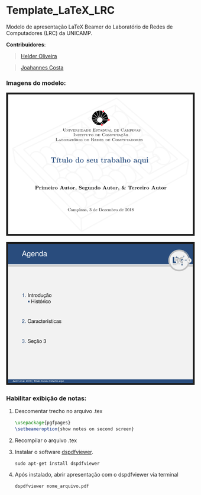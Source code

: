# Template_LaTeX_LRC
Modelo de apresentação LaTeX Beamer do Laboratório de Redes de Computadores (LRC) da UNICAMP.

**Contribuidores**:

> [Helder Oliveira](http://www.lrc.ic.unicamp.br/~helder "Helder's Homepage")

> [Joahannes Costa](http://www.lrc.ic.unicamp.br/~joahannes "Joahannes' Homepage")

### Imagens do modelo: ###

<p align="center">
	<img src="https://github.com/joahannes/Template_LaTeX_LRC/blob/master/images/template1.png" border="5" width="500"/>
</p>

<p align="center">
	<img src="https://github.com/joahannes/Template_LaTeX_LRC/blob/master/images/template2.png" border="5" width="500"/>
</p>

### Habilitar exibição de notas: ###

1. Descomentar trecho no arquivo .tex

	```tex
	\usepackage{pgfpages}
	\setbeameroption{show notes on second screen}
	```
	
2. Recompilar o arquivo .tex

3. Instalar o software [dspdfviewer](https://dspdfviewer.danny-edel.de/).
	
	```shellscript
	sudo apt-get install dspdfviewer
	```

4. Após instalado, abrir apresentação com o dspdfviewer via terminal
	
	```shellscript
	dspdfviewer nome_arquivo.pdf
	```
